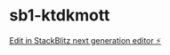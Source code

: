 # sb1-ktdkmott

[Edit in StackBlitz next generation editor ⚡️](https://stackblitz.com/~/github.com/GenXApps/sb1-ktdkmott)